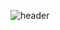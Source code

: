 ![header](https://capsule-render.vercel.app/api?type=waving&height=130&color=8378ff&text=Input%20text&reversal=false&section=header&descSize=0&descAlign=0&fontSize=0)
<!--
**CaetraBreves/CaetraBreves** is a ✨ _special_ ✨ repository because its `README.md` (this file) appears on your GitHub profile.

Here are some ideas to get you started:

- 🔭 I’m currently working on ...
- 🌱 I’m currently learning ...
- 👯 I’m looking to collaborate on ...
- 🤔 I’m looking for help with ...
- 💬 Ask me about ...
- 📫 How to reach me: ...
- 😄 Pronouns: ...
- ⚡ Fun fact: ...
-->
